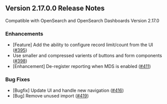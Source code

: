 ## Version 2.17.0.0 Release Notes

Compatible with OpenSearch and OpenSearch Dashboards Version 2.17.0

### Enhancements
* [Feature] Add the ability to configure record limit/count from the UI ([#395](https://github.com/opensearch-project/dashboards-reporting/pull/395))
* Use smaller and compressed varients of buttons and form components  ([#398](https://github.com/opensearch-project/dashboards-reporting/pull/398))
* [Enhancement] De-register reporting when MDS is enabled ([#411](https://github.com/opensearch-project/dashboards-reporting/pull/411))

### Bug Fixes
* [Bugfix] Update UI and handle new navigation ([#416](https://github.com/opensearch-project/dashboards-reporting/pull/416))
* [Bug] Remove unused import  ([#419](https://github.com/opensearch-project/dashboards-reporting/pull/419))